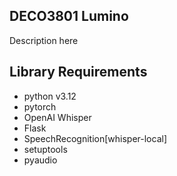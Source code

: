 ## DECO3801 Lumino
Description here

## Library Requirements
- python v3.12
- pytorch
- OpenAI Whisper
- Flask
- SpeechRecognition[whisper-local]
- setuptools
- pyaudio
